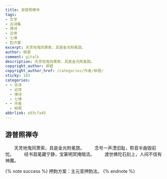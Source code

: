 ```yaml
---
title: 游普照禅寺
tags:
- 文学
- 古诗集
- 律诗
- 近体
- 七律
- 韵方案
excerpt: 天灵地鬼同萧索，具是金光附冕旒。
author: 柳君
comment: gitalk
description: 天灵地鬼同萧索，具是金光附冕旒。
copyright_author: 柳君
copyright_author_href: /categories/作者/柳君/
sticky: 183
categories:
- - 古诗
  - 近体
  - 律诗
  - 七律
- - 作者
  - 柳君
abbrlink: e93cfa45
---
```

## 游普照禅寺
&emsp;&emsp;天灵地鬼同萧索，具是金光附冕旒。
&emsp;&emsp;念号一声湮旧耻，聆音半曲毁前忧。
&emsp;&emsp;经书首尾藏宁静，宝篆明冥掩暗流。
&emsp;&emsp;渡世佛陀石刻上，人间不信有神魔。

{% note success %}
押韵方案：主元音押韵法。
{% endnote %}